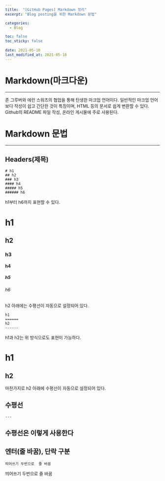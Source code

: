 ```yaml
---
title:  "[GitHub Pages] Markdown 정리"
excerpt: "Blog posting을 위한 Markdown 문법"

categories:
  - Blog

toc: false
toc_sticky: false
 
date: 2021-05-10
last_modified_at: 2021-05-10
---
```


# Markdown(마크다운)
---
존 그루버와 에런 스워츠의 협업을 통해 탄생한 마크업 언어이다. 일반적인 마크업 언어보다 작성이 쉽고 간단한 것이 특징이며, HTML 등의 문서로 쉽게 변환할 수 있다. Github의 README 파일 작성, 온라인 게시물에 주로 사용된다.  

# Markdown 문법
---

## Headers(제목)

    # h1
    ## h2
    ### h3
    #### h4
    ##### h5
    ###### h6

h1부터 h6까지 표현할 수 있다.  
# h1
## h2
### h3
#### h4
##### h5
###### h6  
h2 아래에는 수평선이 자동으로 설정되어 있다.

    h1
    ======
    h2
    ------

h1과 h2는 위 방식으로도 표현이 가능하다.  

h1
======  

h2
------  
마찬가지로 h2 아래에 수평선이 자동으로 설정되어 있다.  

## 수평선  

    ---

수평선은 이렇게 사용한다  
---  

## 엔터(줄 바꿈), 단락 구분  

    띄어쓰기 두번으로  줄 바꿈

띄어쓰기 두번으로  줄 바꿈